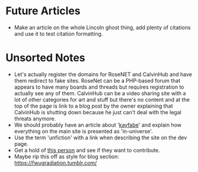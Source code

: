 # Future Articles
- Make an article on the whole Lincoln ghost thing, add plenty of citations and use it to test citation formatting.

# Unsorted Notes
- Let's actually register the domains for RoseNET and CalvinHub and have them redirect to fake sites.
RoseNet can be a PHP-based forum that appears to have many boards and threads but requires registration to actually see any of them.
CalvinHub can be a video sharing site with a lot of other categories for art and stuff but there's no content and at the top of the page is link to a blog post by the owner explaining that CalvinHub is shutting down because he just can't deal with the legal threats anymore.
- We should probably have an article about '[kayfabe](https://en.wikipedia.org/wiki/Kayfabe)' and explain how everything on the main site is presented as 'in-universe'.
- Use the term 'unfiction' with a link when describing the site on the dev page.
- Get a hold of [this person](https://suricrasia.online/unfiction/) and see if they want to contribute.
- Maybe rip this off as style for blog section: https://fwugradiation.tumblr.com/